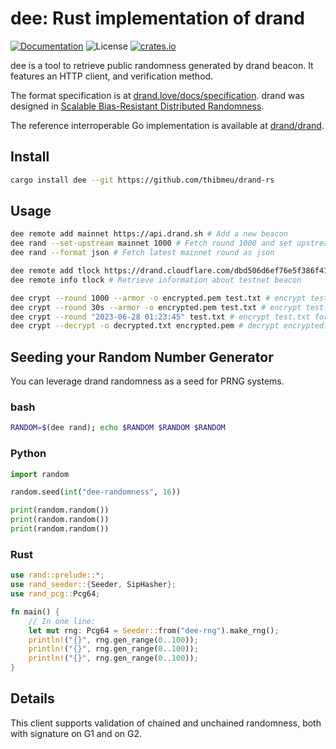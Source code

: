 # dee: Rust implementation of drand

[![Documentation](https://img.shields.io/badge/docs-main-blue.svg)][Documentation]
![License](https://img.shields.io/crates/l/dee.svg)
[![crates.io](https://img.shields.io/crates/v/dee.svg)][Crates.io]

[Crates.io]: https://crates.io/crates/dee
[Documentation]: https://docs.rs/dee/

dee is a tool to retrieve public randomness generated by drand beacon. It features an HTTP client, and verification method.

The format specification is at [drand.love/docs/specification](https://drand.love/docs/specification/). drand was designed in [Scalable Bias-Resistant Distributed Randomness](https://eprint.iacr.org/2016/1067.pdf).

The reference interroperable Go implementation is available at [drand/drand](https://github.com/drand/drand).

## Install

```bash
cargo install dee --git https://github.com/thibmeu/drand-rs
```

## Usage

```bash
dee remote add mainnet https://api.drand.sh # Add a new beacon
dee rand --set-upstream mainnet 1000 # Fetch round 1000 and set upstream to mainnet
dee rand --format json # Fetch latest mainnet round as json

dee remote add tlock https://drand.cloudflare.com/dbd506d6ef76e5f386f41c651dcb808c5bcbd75471cc4eafa3f4df7ad4e4c493 # Add a new beacon
dee remote info tlock # Retrieve information about testnet beacon

dee crypt --round 1000 --armor -o encrypted.pem test.txt # encrypt test.txt with timelock encryption
dee crypt --round 30s --armor -o encrypted.pem test.txt # encrypt test.txt for the round in 30s
dee crypt --round "2023-06-28 01:23:45" test.txt # encrypt test.txt for the round at a specific date and print on stdout
dee crypt --decrypt -o decrypted.txt encrypted.pem # decrypt encrypted.txt witg timelock encryption
```

## Seeding your Random Number Generator

You can leverage drand randomness as a seed for PRNG systems.

### bash

```bash
RANDOM=$(dee rand); echo $RANDOM $RANDOM $RANDOM
```

### Python

```python
import random

random.seed(int("dee-randomness", 16))

print(random.random())
print(random.random())
print(random.random())
```

### Rust

```rust
use rand::prelude::*;
use rand_seeder::{Seeder, SipHasher};
use rand_pcg::Pcg64;

fn main() {
    // In one line:
    let mut rng: Pcg64 = Seeder::from("dee-rng").make_rng();
    println!("{}", rng.gen_range(0..100));
    println!("{}", rng.gen_range(0..100));
    println!("{}", rng.gen_range(0..100));
}
```

## Details

This client supports validation of chained and unchained randomness, both with signature on G1 and on G2.